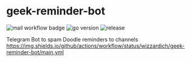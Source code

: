 # geek-reminder-bot

![mail workflow badge](https://github.com/wizzardich/geek-reminder-bot/actions/workflows/main.yml/badge.svg) ![go version](https://img.shields.io/github/go-mod/go-version/wizzardich/geek-reminder-bot) ![release](https://img.shields.io/github/v/release/wizzardich/geek-reminder-bot)

Telegram Bot to spam Doodle reminders to channels
<https://img.shields.io/github/actions/workflow/status/wizzardich/geek-reminder-bot/main.yml>
